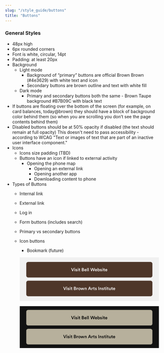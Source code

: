 ```yaml
---
slug: "/style_guide/buttons"
title: "Buttons"
---
```


### General Styles

* 48px high
* 6px rounded corners
* Font is white, circular, 14pt
* Padding: at least 20px
* Background
  * Light mode
    * Background of “primary” buttons are official Brown Brown (#4e3629) with white text and icon
    * Secondary buttons are brown outline and text with white fill
  * Dark mode
    * Primary and secondary buttons both the same - Brown Taupe background #B7B09C with black text
* If buttons are floating over the bottom of the screen (for example, on card balances, today@brown) they should have a block of background color behind them (so when you are scrolling you don’t see the page contents behind them)
* Disabled buttons should be at 50% opacity if disabled (the text should remain at full opacity) This doesn't need to pass accessibility - according to WCAG "Text or images of text that are part of an inactive user interface component."
* Icons
  * Icons size padding (TBD)
  * Buttons have an icon if linked to external activity
    * Opening the phone map
      * Opening an external link
      * Opening another app
      * Downloading content to phone
* Types of Buttons
  * Internal link
  * External link
  * Log in
  * Form buttons (includes search)
  * Primary vs secondary buttons
  * Icon buttons
    * Bookmark (future)

    ![page header](../../images/standard_button_lm.png)

    ![page header](../../images/standard_button_dm.png)

